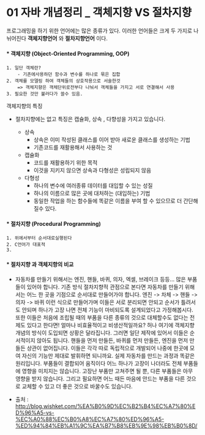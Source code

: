 # 01 자바 개념정리 _ 객체지향 VS 절차지향

프로그래밍을 하기 위한 언어에는 많은 종류가 있다. 이러한 언어들은 크게 두 가지로 나뉘어진다
**객체지향언어** 와 **절차지향언어** 이다.
#### * 객체지향 (Object-Oriented Programming, OOP) ####
	1. 일단 객체란?
		- 기존에사용하던 함수과 변수를 하나로 묶은 집합
	2. 객체를 모델링 하여 객체들의 상호작용으로 서술한것
		=> 객체지향은 객체단위로전부다 나눠서 객체들을 가지고 서로 연결해서 사용
    3. 필요한 것만 불러다가 쓸수 있음.
        
 
객체지향의 특징
- 절차지향에는 없고 특징은 캡슐화, 상속 , 다향성을 가지고 있습니다.

	- 상속
		- 상속은 이미 작성된 클래스를 이어 받아 새로운 클래스를 생성하는 기법
		- 기존코드를 재활용해서 사용하는 것
	- 캡슐화
		- 코드를 재활용하기 위한 목적
		- 이것을 지키지 않으면 상속과 다형성은 성립되지 않음
	- 다형성
		- 하나의 변수에 여러종류 데이터를 대입할 수 있는 성질
		- 하나의 이름으로 많은 곳에 대처하는 (대입하는) 기법
		- 동일한 작업을 하는 함수들에 똑같은 이름을 부여 할 수 있으므로 더 간단해 질수 있다.



#### * 절차지향 (Procedural Programming) ####
	1. 위에서부터 순서대로실행된다
	2. C언어가 대표적
	3. 



#### * 절차지향 과 객체지향의 비교 ####
* 자동차를 만들기 위해서는 엔진, 핸들, 바퀴, 의자, 엑셀, 브레이크 등등… 많은 부품들이 있어야 합니다. 기존 방식 절차지향적 관점으로 본다면 자동차를 만들기 위해서는 어느 한 곳을 기점으로 순서대로 만들어가야 합니다. 엔진 -> 차체 -> 핸들 -> 의자 -> 바퀴 이런 식으로 만들어가며 이들은 서로 분리되면 안되고 순서가 틀려서도 안되며 하나가 고장 나면 전체 기능이 마비되도록 설계되었다고 가정해봅시다. 또한 이들은 처음에 조립될 때의 부품을 다른 종류의 것으로 대체할수도 없다는 전제도 있다고 한다면! 얼마나 비효율적이고 비생산적일까요? 허나 여기에 객체지향 개념의 방식이 도입되면 상황은 달라집니다. 그러면 일단 제작에 있어서 이들은 순서적이지 않아도 됩니다. 핸들을 먼저 만들든, 바퀴를 먼저 만들든, 엔진을 먼저 만들든 상관이 없어집니다. 이들은 각각 따로 독립적으로 개발되어 나중에 한곳에 모여 자신의 기능만 제대로 발휘하면 되니까요. 실제 자동차를 만드는 과정과 똑같은 원리입니다. 부품들이 결합되어 움직이다 어느 하나가 고장이 나더라도 전체 부품들에 영향을 미치지는 않습니다. 고장난 부품만 고쳐주면 될 뿐, 다른 부품들은 아무 영향을 받지 않습니다. 그리고 필요하면 어느 때든 마음에 안드는 부품을 다른 것으로 교체할 수 있고 더 좋은 것으로 바꿀수도 있습니다.
	
 
 
 
 - 출처 : http://blog.wishket.com/%EA%B0%9D%EC%B2%B4%EC%A7%80%ED%96%A5-vs-%EC%A0%88%EC%B0%A8%EC%A7%80%ED%96%A5-%ED%94%84%EB%A1%9C%EA%B7%B8%EB%9E%98%EB%B0%8D/